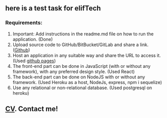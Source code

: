 ## here is a test task for elifTech

### Requirements:
1. Important: Add instructions in the readme.md file on how to run the application. (Done)
2. Upload source code to GitHub/BitBucket/GitLab and share a link. ([Github](https://github.com/proVject/eliftach_test))
3. Host an application in any suitable way and share the URL to access it. (Used [github pages](https://provject.github.io/eliftach_test/))
4. The front-end part can be done in JavaScript (with or without any framework), with any
  preferred design style. (Used React)
5. The back-end part can be done on NodeJS with or without any framework. (Used Heroku as a host, NodeJs, express, npm i sequelize)
6. Use any relational or non-relational database. (Used postgresql on heroku)

## [CV](https://drive.google.com/file/d/1GSssU-oLm_rUJtRxDBWsopN0ytrSt2CE/view?usp=sharing). Contact me!


